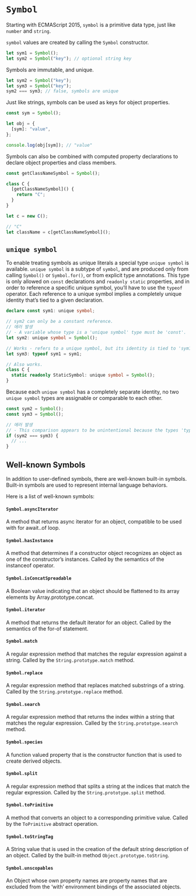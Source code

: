 `Symbol`
=======

Starting with ECMAScript 2015, `symbol` is a primitive data type, just like `number` and `string`.

`symbol` values are created by calling the `Symbol` constructor.
```ts
let sym1 = Symbol();
let sym2 = Symbol("key"); // optional string key
```

Symbols are immutable, and unique.
```ts
let sym2 = Symbol("key");
let sym3 = Symbol("key");
sym2 === sym3; // false, symbols are unique
```

Just like strings, symbols can be used as keys for object properties.
```ts
const sym = Symbol();

let obj = {
  [sym]: "value",
};

console.log(obj[sym]); // "value"
```

Symbols can also be combined with computed property declarations to declare object properties and class members.
```ts
const getClassNameSymbol = Symbol();

class C {
  [getClassNameSymbol]() {
    return "C";
  }
}

let c = new C();

// "C"
let className = c[getClassNameSymbol]();
```

## `unique symbol`
To enable treating symbols as unique literals a special type `unique symbol` is available. `unique symbol` is a subtype of `symbol`, and are produced only from calling `Symbol()` or `Symbol.for()`, or from explicit type annotations. This type is only allowed on `const` declarations and `readonly static` properties, and in order to reference a specific unique symbol, you’ll have to use the `typeof` operator. Each reference to a unique symbol implies a completely unique identity that’s tied to a given declaration.
```ts
declare const sym1: unique symbol;

// sym2 can only be a constant reference.
// 에러 발생
// - A variable whose type is a 'unique symbol' type must be 'const'.
let sym2: unique symbol = Symbol();

// Works - refers to a unique symbol, but its identity is tied to 'sym1'.
let sym3: typeof sym1 = sym1;

// Also works.
class C {
  static readonly StaticSymbol: unique symbol = Symbol();
}
```

Because each `unique symbol` has a completely separate identity, no two `unique symbol` types are assignable or comparable to each other.
```ts
const sym2 = Symbol();
const sym3 = Symbol();

// 에러 발생
// - This comparison appears to be unintentional because the types 'typeof sym2' and 'typeof sym3' have no overlap.
if (sym2 === sym3) {
  // ...
}
```

## Well-known Symbols
In addition to user-defined symbols, there are well-known built-in symbols. Built-in symbols are used to represent internal language behaviors.

Here is a list of well-known symbols:

#### `Symbol.asyncIterator`
A method that returns async iterator for an object, compatible to be used with for await..of loop.

#### `Symbol.hasInstance`
A method that determines if a constructor object recognizes an object as one of the constructor’s instances. Called by the semantics of the instanceof operator.

#### `Symbol.isConcatSpreadable`
A Boolean value indicating that an object should be flattened to its array elements by Array.prototype.concat.

#### `Symbol.iterator`
A method that returns the default iterator for an object. Called by the semantics of the for-of statement.

#### `Symbol.match`
A regular expression method that matches the regular expression against a string. Called by the `String.prototype.match` method.

#### `Symbol.replace`
A regular expression method that replaces matched substrings of a string. Called by the `String.prototype.replace` method.

#### `Symbol.search`
A regular expression method that returns the index within a string that matches the regular expression. Called by the `String.prototype.search` method.

#### `Symbol.species`
A function valued property that is the constructor function that is used to create derived objects.

#### `Symbol.split`
A regular expression method that splits a string at the indices that match the regular expression. Called by the `String.prototype.split` method.

#### `Symbol.toPrimitive`
A method that converts an object to a corresponding primitive value. Called by the `ToPrimitive` abstract operation.

#### `Symbol.toStringTag`
A String value that is used in the creation of the default string description of an object. Called by the built-in method `Object.prototype.toString`.

#### `Symbol.unscopables`
An Object whose own property names are property names that are excluded from the ‘with’ environment bindings of the associated objects.
